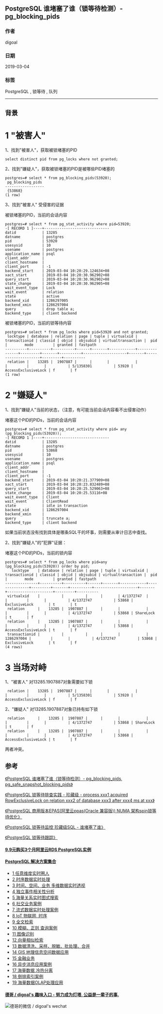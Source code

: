 ## PostgreSQL 谁堵塞了谁（锁等待检测）- pg_blocking_pids  
                                                                                                                                  
### 作者                                                                              
digoal                                                                              
                                                                                                           
### 日期                                                                                           
2019-03-04                                                                       
                                                                                
### 标签                                                                                                                    
PostgreSQL , 锁等待 , 队列                         
                                                                                                                                  
----                                                                                                                            
                                                                                                                                     
## 背景           
    
# 1 "被害人"  
  
1、找到"被害人"，获取被锁堵塞的PID  
  
```  
select distinct pid from pg_locks where not granted;  
```  
  
2、找到"嫌疑人"，获取被锁堵塞的PID是被哪些PID堵塞的  
  
```  
postgres=# select * from pg_blocking_pids(53920);  
 pg_blocking_pids   
------------------  
 {53868}  
(1 row)  
```  
  
3、找到"被害人" 受侵害的证据  
  
被锁堵塞的PID，当前的会话内容  
  
```  
postgres=# select * from pg_stat_activity where pid=53920;  
-[ RECORD 1 ]----+------------------------------  
datid            | 13285  
datname          | postgres  
pid              | 53920  
usesysid         | 10  
usename          | postgres  
application_name | psql  
client_addr      |   
client_hostname  |   
client_port      | -1  
backend_start    | 2019-03-04 10:20:29.124634+08  
xact_start       | 2019-03-04 10:20:30.962902+08  
query_start      | 2019-03-04 10:20:30.962902+08  
state_change     | 2019-03-04 10:20:30.962905+08  
wait_event_type  | Lock  
wait_event       | relation  
state            | active  
backend_xid      | 1286297005  
backend_xmin     | 1286297004  
query            | drop table a;  
backend_type     | client backend  
```  
  
被锁堵塞的PID，当前的锁等待内容  
  
```  
postgres=# select * from pg_locks where pid=53920 and not granted;  
 locktype | database | relation | page | tuple | virtualxid | transactionid | classid | objid | objsubid | virtualtransaction |  pid  |        mode         | granted | fastpath   
----------+----------+----------+------+-------+------------+---------------+---------+-------+----------+--------------------+-------+---------------------+---------+----------  
 relation |    13285 |  1907887 |      |       |            |               |         |       |          | 5/1358301          | 53920 | AccessExclusiveLock | f       | f  
(1 row)  
```  
  
# 2 "嫌疑人"  
1、找到"嫌疑人"当前的状态，（注意，有可能当前会话内容看不出侵害动作）  
  
堵塞这个PID的PIDs，当前的会话内容  
  
```  
postgres=# select * from pg_stat_activity where pid= any (pg_blocking_pids(53920));  
-[ RECORD 1 ]----+------------------------------  
datid            | 13285  
datname          | postgres  
pid              | 53868  
usesysid         | 10  
usename          | postgres  
application_name | psql  
client_addr      |   
client_hostname  |   
client_port      | -1  
backend_start    | 2019-03-04 10:20:21.377909+08  
xact_start       | 2019-03-04 10:20:23.832489+08  
query_start      | 2019-03-04 10:20:25.529063+08  
state_change     | 2019-03-04 10:20:25.53116+08  
wait_event_type  | Client  
wait_event       | ClientRead  
state            | idle in transaction  
backend_xid      | 1286297004  
backend_xmin     |   
query            | truncate a;  
backend_type     | client backend  
```  
  
如果当前状态没有找到具体是哪条SQL干的坏事，则需要从审计日志中查找。  
  
2、找到"嫌疑人"的"犯罪"证据：  
  
堵塞这个PID的PIDs，当前的锁内容  
  
```  
postgres=# select * from pg_locks where pid=any (pg_blocking_pids(53920)) order by pid;  
   locktype    | database | relation | page | tuple | virtualxid | transactionid | classid | objid | objsubid | virtualtransaction |  pid  |        mode         | granted | fastpath   
---------------+----------+----------+------+-------+------------+---------------+---------+-------+----------+--------------------+-------+---------------------+---------+----------  
 virtualxid    |          |          |      |       | 4/1372747  |               |         |       |          | 4/1372747          | 53868 | ExclusiveLock       | t       | t  
 relation      |    13285 |  1907887 |      |       |            |               |         |       |          | 4/1372747          | 53868 | ShareLock           | t       | f  
 relation      |    13285 |  1907887 |      |       |            |               |         |       |          | 4/1372747          | 53868 | AccessExclusiveLock | t       | f  
 transactionid |          |          |      |       |            |    1286297004 |         |       |          | 4/1372747          | 53868 | ExclusiveLock       | t       | f  
(4 rows)  
```  
  
# 3 当场对峙  
1、"被害人" 对13285.1907887对象需要如下锁  
  
```  
 relation |    13285 |  1907887 |      |       |            |               |         |       |          | 5/1358301          | 53920 | AccessExclusiveLock | f       | f  
```  
  
2、"嫌疑人" 对13285.1907887对象已持有如下锁  
  
```  
 relation      |    13285 |  1907887 |      |       |            |               |         |       |          | 4/1372747          | 53868 | ShareLock           | t       | f  
 relation      |    13285 |  1907887 |      |       |            |               |         |       |          | 4/1372747          | 53868 | AccessExclusiveLock | t       | f  
```  
  
两者冲突。  
    
  
    
## 参考  
[《PostgreSQL 谁堵塞了谁（锁等待检测）- pg_blocking_pids, pg_safe_snapshot_blocking_pids》](../201902/20190201_02.md)    
  
[《PostgreSQL 锁等待排查实践 - 珍藏级 - process xxx1 acquired RowExclusiveLock on relation xxx2 of database xxx3 after xxx4 ms at xxx》](../201806/20180622_02.md)    
  
[《PostgreSQL 商用版本EPAS(阿里云ppas(Oracle 兼容版)) NUMA 架构spin锁等待优化》](../201801/20180113_04.md)    
  
[《PostgreSQL 锁等待监控 珍藏级SQL - 谁堵塞了谁》](../201705/20170521_01.md)    
  
[《PostgreSQL 锁等待跟踪》](../201603/20160318_02.md)    
    
  
  
  
  
  
  
  
  
  
  
  
  
  
  
  
  
  
  
  
  
  
  
  
  
  
  
  
  
  
  
  
  
  
  
  
  
  
  
  
  
  
  
  
  
  
  
  
  
  
  
  
#### [9.9元购买3个月阿里云RDS PostgreSQL实例](https://www.aliyun.com/database/postgresqlactivity "57258f76c37864c6e6d23383d05714ea")
  
  
#### [PostgreSQL 解决方案集合](https://yq.aliyun.com/topic/118 "40cff096e9ed7122c512b35d8561d9c8")
- [1 任意维度实时圈人](https://yq.aliyun.com/topic/118 "40cff096e9ed7122c512b35d8561d9c8")
- [2 时序数据实时处理](https://yq.aliyun.com/topic/118 "40cff096e9ed7122c512b35d8561d9c8")
- [3 时间、空间、业务 多维数据实时透视](https://yq.aliyun.com/topic/118 "40cff096e9ed7122c512b35d8561d9c8")
- [4 独立事件相关性分析](https://yq.aliyun.com/topic/118 "40cff096e9ed7122c512b35d8561d9c8")
- [5 海量关系实时图式搜索](https://yq.aliyun.com/topic/118 "40cff096e9ed7122c512b35d8561d9c8")
- [6 社交业务案例](https://yq.aliyun.com/topic/118 "40cff096e9ed7122c512b35d8561d9c8")
- [7 流式数据实时处理案例](https://yq.aliyun.com/topic/118 "40cff096e9ed7122c512b35d8561d9c8")
- [8 IoT 物联网, 时序](https://yq.aliyun.com/topic/118 "40cff096e9ed7122c512b35d8561d9c8")
- [9 全文检索](https://yq.aliyun.com/topic/118 "40cff096e9ed7122c512b35d8561d9c8")
- [10 模糊、正则 查询案例](https://yq.aliyun.com/topic/118 "40cff096e9ed7122c512b35d8561d9c8")
- [11 图像识别](https://yq.aliyun.com/topic/118 "40cff096e9ed7122c512b35d8561d9c8")
- [12 向量相似检索](https://yq.aliyun.com/topic/118 "40cff096e9ed7122c512b35d8561d9c8")
- [13 数据清洗、采样、脱敏、批处理、合并](https://yq.aliyun.com/topic/118 "40cff096e9ed7122c512b35d8561d9c8")
- [14 GIS 地理信息空间数据应用](https://yq.aliyun.com/topic/118 "40cff096e9ed7122c512b35d8561d9c8")
- [15 金融业务](https://yq.aliyun.com/topic/118 "40cff096e9ed7122c512b35d8561d9c8")
- [16 异步消息应用案例](https://yq.aliyun.com/topic/118 "40cff096e9ed7122c512b35d8561d9c8")
- [17 海量数据 冷热分离](https://yq.aliyun.com/topic/118 "40cff096e9ed7122c512b35d8561d9c8")
- [18 倒排索引案例](https://yq.aliyun.com/topic/118 "40cff096e9ed7122c512b35d8561d9c8")
- [19 海量数据OLAP处理应用](https://yq.aliyun.com/topic/118 "40cff096e9ed7122c512b35d8561d9c8")
  
  
#### [德哥 / digoal's 趣味入口 - 努力成为灯塔, 公益是一辈子的事.](https://github.com/digoal/blog/blob/master/README.md "22709685feb7cab07d30f30387f0a9ae")
  
  
![德哥的微信 / digoal's wechat](../pic/digoal_weixin.jpg "f7ad92eeba24523fd47a6e1a0e691b59")
  
